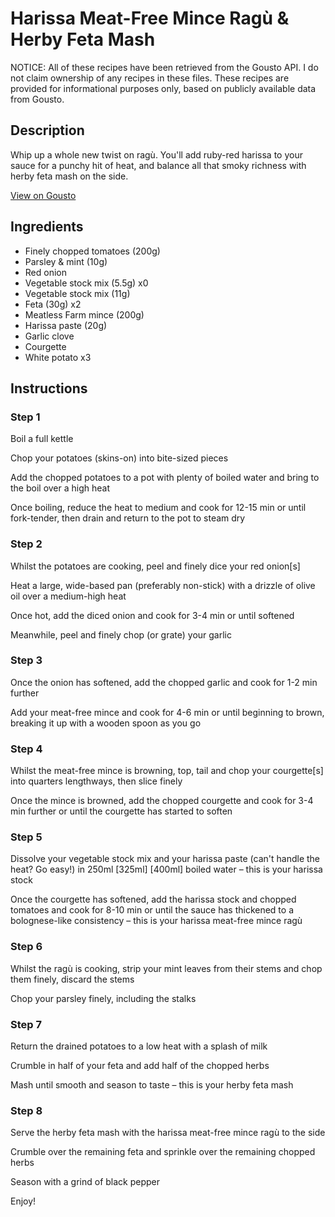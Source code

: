 # Harissa Meat-Free Mince Ragù & Herby Feta Mash

NOTICE: All of these recipes have been retrieved from the Gousto API. I do not claim ownership of any recipes in these files. These recipes are provided for informational purposes only, based on publicly available data from Gousto.

## Description

Whip up a whole new twist on ragù. You'll add ruby-red harissa to your sauce for a punchy hit of heat, and balance all that smoky richness with herby feta mash on the side. 

[View on Gousto](https://www.gousto.co.uk/recipes/cookbook/harissa-meat-free-mince-ragu-herby-feta-mash)

## Ingredients

- Finely chopped tomatoes (200g)
- Parsley & mint (10g)
- Red onion
- Vegetable stock mix (5.5g) x0
- Vegetable stock mix (11g)
- Feta (30g) x2
- Meatless Farm mince (200g)
- Harissa paste (20g)
- Garlic clove
- Courgette
- White potato x3

## Instructions


### Step 1

Boil a full kettle

Chop your potatoes (skins-on) into bite-sized pieces

Add the chopped potatoes to a pot with plenty of boiled water and bring to the boil over a high heat

Once boiling, reduce the heat to medium and cook for 12-15 min or until fork-tender, then drain and return to the pot to steam dry


### Step 2

Whilst the potatoes are cooking, peel and finely dice your red onion[s]

Heat a large, wide-based pan (preferably non-stick) with a drizzle of olive oil over a medium-high heat

Once hot, add the diced onion and cook for 3-4 min or until softened

Meanwhile, peel and finely chop (or grate) your garlic


### Step 3

Once the onion has softened, add the chopped garlic and cook for 1-2 min further

Add your meat-free mince and cook for 4-6 min or until beginning to brown, breaking it up with a wooden spoon as you go


### Step 4

Whilst the meat-free mince is browning, top, tail and chop your courgette[s] into quarters lengthways, then slice finely

Once the mince is browned, add the chopped courgette and cook for 3-4 min further or until the courgette has started to soften


### Step 5

Dissolve your vegetable stock mix and your harissa paste (can't handle the heat? Go easy!)<span class="text-danger"> </span>in 250ml <span class="text-purple">[325ml]</span><span class="text-danger"> [400ml] </span>boiled water – this is your harissa stock

Once the courgette has softened, add the harissa stock and chopped tomatoes and cook for 8-10 min or until the sauce has thickened to a bolognese-like consistency – this is your harissa meat-free mince ragù


### Step 6

Whilst the ragù is cooking, strip your mint leaves from their stems and chop them finely, discard the stems

Chop your parsley finely, including the stalks


### Step 7

Return the drained potatoes to a low heat with a splash of milk

Crumble in half of your feta and add half of the chopped herbs

Mash until smooth and season to taste – this is your herby feta mash

### Step 8

Serve the herby feta mash with the harissa meat-free mince ragù to the side

Crumble over the remaining feta and sprinkle over the remaining chopped herbs

Season with a grind of black pepper

Enjoy!

